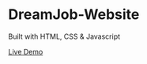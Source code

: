 # DreamJob-Website
Built with HTML, CSS &amp; Javascript

[Live Demo](https://chandreshkmwt.github.io/DreamJob-Website/)
